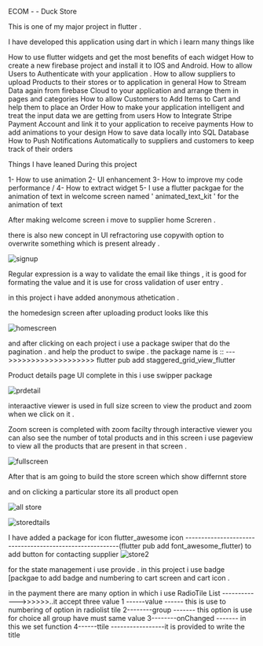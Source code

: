 ECOM - - Duck Store 

This is one of my major project in flutter . 

I have developed this application using dart in which i  learn many things like 

How to use flutter widgets and get the most benefits of each widget
How to create a new firebase project and install it to IOS and Android.
How to allow Users to Authenticate with your application .
How to allow suppliers to upload Products to their stores or to application in general
How to Stream Data again from firebase Cloud to your application and arrange them in pages and categories
How to allow Customers to Add Items to Cart and help them to place an Order
How to make your application intelligent and treat the input data we are getting from users
How to Integrate Stripe Payment Account and link it to your application to receive payments
How to add animations to your design
How to save data locally into SQL Database
How to Push Notifications Automatically to suppliers and customers to keep track of their orders




Things I have leaned During this project 

1- How to use animation 
2- UI enhancement
3- How to improve my code performance /
4- How to extract widget 
5- I use a flutter packgae for the animation of text in welcome screen named ' animated_text_kit ' for the animation of text



After making welcome screen i move to supplier home Screren .


there is also new concept in UI refractoring use copywith option to overwrite something which is present already . 



![signup](https://github.com/kishanup78910/ecom/assets/79304976/f9cd6b5e-2aee-4279-b087-9580e0815f91)


Regular expression is a way to validate the email like things , it is good for formating the value and it is use for cross validation of user entry . 


in this project i have added anonymous athetication  . 

the homedesign screen after uploading product looks like this 


![homescreen](https://github.com/kishanup78910/ecom/assets/79304976/572bacd4-a8e2-4b1b-99d3-4c7c784e13dc)



and after clicking on each project i use a package swiper that do the pagination . and help the product to swipe  . 
the package name is ::   --- >>>>>>>>>>>>>>>>>>>   flutter pub add staggered_grid_view_flutter



Product details page UI complete in this i use swipper package





![prdetail](https://github.com/kishanup78910/ecom/assets/79304976/3961f414-63dd-48f9-8bc0-3cb3fa2d8729)


interaactive viewer is used in full size screen to view the product and zoom when we click on it .  

Zoom screen is completed with zoom facilty through interactive viewer  you can also see the number of total products and in this screen i use pageview to view all the products that are present in that screen   .


![fullscreen](https://github.com/kishanup78910/ecom/assets/79304976/2f9a9a9e-a1a1-46c3-8c77-c931309c7c43)



After that is am going to build the store screen which show differnnt store 

and on clicking a particular store its all product open 



![all store](https://github.com/kishanup78910/ecom/assets/79304976/53e86232-c4b2-4508-8be4-f721546a98f3)


![storedtails](https://github.com/kishanup78910/ecom/assets/79304976/9ee28d83-16c3-45e7-9b0f-ae0cf3d94361)


I have added a package for icon flutter_awesome icon  ---------------------------------------------------------(flutter pub add font_awesome_flutter)
to add button for contacting supplier
![store2](https://github.com/kishanup78910/ecom/assets/79304976/d2b94d12-f277-4278-af23-493fd29197ff)



for the state management i use provide   . in this project i use badge [packgae to add badge and numbering to cart screen and cart icon . 


in the payment there are many option  in which i use RadioTile List ------------->>>>>>..it accept three value
1 ------value                     ------ this is use to numbering of option in radiolist tile
2--------group                    ------- this option is use for choice all group have must same value
3--------onChanged                ------- in  this we set function
4------ttile -----------------it is provided to write the title 
